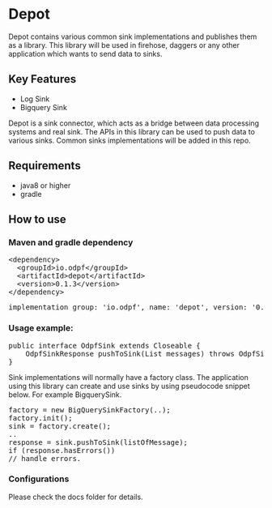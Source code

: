 # Depot

Depot contains various common sink implementations and publishes them as a library. 
This library will be used in firehose, daggers or any other application which wants 
to send data to sinks.

## Key Features
* Log Sink
* Bigquery Sink

Depot is a sink connector, which acts as a bridge between data processing systems 
and real sink. The APIs in this library can be used to push data to various sinks.
Common sinks implementations will be added in this repo.

## Requirements
* java8 or higher
* gradle 

## How to use
### Maven and gradle dependency 
<pre>
&lt;dependency&gt;&#10;  &lt;groupId&gt;io.odpf&lt;/groupId&gt;&#10;  &lt;artifactId&gt;depot&lt;/artifactId&gt;&#10;  &lt;version&gt;0.1.3&lt;/version&gt;&#10;&lt;/dependency&gt;
</pre>
<pre>
implementation group: 'io.odpf', name: 'depot', version: '0.1.3'
</pre>

### Usage example:
<pre>
public interface OdpfSink extends Closeable {
    OdpfSinkResponse pushToSink(List<OdpfMessage> messages) throws OdpfSinkException;
}</pre>
Sink implementations will normally have a factory class. The application using this 
library can create and use sinks by using pseudocode snippet below. For example BigquerySink.
<pre>
factory = new BigQuerySinkFactory(..);
factory.init();
sink = factory.create();
..
response = sink.pushToSink(listOfMessage);
if (response.hasErrors())
// handle errors.
</pre>

### Configurations
Please check the docs folder for details.